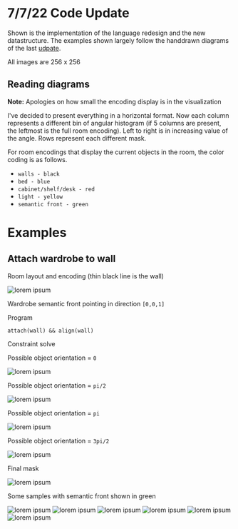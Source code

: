 # 7/7/22 Code Update
Shown is the implementation of the language redesign and the new datastructure. The examples shown largely follow the handdrawn diagrams of the last [udpate](../7%3A1%3A22/orientation_update.md). 

All images are 256 x 256
## Reading diagrams
**Note:** Apologies on how small the encoding display is in the visualization 

I've decided to present everything in a horizontal format. Now each column represents a different bin of angular histogram (if 5 columns are present, the leftmost is the full room encoding). Left to right is in increasing value of the angle. Rows represent each different mask. 

For room encodings that display the current objects in the room, the color coding is as follows. 
 * `walls - black`
 * `bed - blue`
 * `cabinet/shelf/desk - red`
 * `light - yellow`
 * `semantic front - green`

# Examples
## Attach wardrobe to wall
Room layout and encoding (thin black line is the wall)

![lorem ipsum](diagrams/attach_wall_1/layout.png)

Wardrobe semantic front pointing in direction `[0,0,1]`

Program 
```
attach(wall) && align(wall)
```

Constraint solve

Possible object orientation = `0`

![lorem ipsum](diagrams/attach_wall_1/solve_0.png)

Possible object orientation = `pi/2`

![lorem ipsum](diagrams/attach_wall_1/solve_1.png)

Possible object orientation = `pi`

![lorem ipsum](diagrams/attach_wall_1/solve_2.png)

Possible object orientation = `3pi/2`

![lorem ipsum](diagrams/attach_wall_1/solve_3.png)

Final mask

![lorem ipsum](diagrams/attach_wall_1/final.png)

Some samples with semantic front shown in green

![lorem ipsum](diagrams/attach_wall_1/1.png)
![lorem ipsum](diagrams/attach_wall_1/2.png)
![lorem ipsum](diagrams/attach_wall_1/3.png)
![lorem ipsum](diagrams/attach_wall_1/4.png)
![lorem ipsum](diagrams/attach_wall_1/5.png)
![lorem ipsum](diagrams/attach_wall_1/6.png)